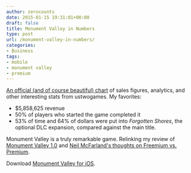 ```yaml
---
author: zerocounts
date: 2015-01-15 19:31:01+00:00
draft: false
title: Monument Valley in Numbers
type: post
url: /monument-valley-in-numbers/
categories:
- Business
tags:
- mobile
- monument valley
- premium
---
```


[An official (and of course beautiful) chart](https://static1.squarespace.com/static/527b69fbe4b0febeee4fc9f7/t/54b80483e4b0f32f8253d06c/1421345934518/?format=1000w) of sales figures, analytics, and other interesting stats from ustwogames. My favorites:

- $5,858,625 revenue
- 50% of players who started the game completed it
- 53% of time and 64% of dollars were put into _Forgotten Shores_, the optional DLC expansion, compared against the main title.

Monument Valley is a truly remarkable game. Relinking my review of [Monument Valley 1.0](/2014/04/06/monument-valley-a-review/) and [Neil McFarland's thoughts on Freemium vs. Premium](/2014/06/27/freemium-v-premium/).

Download [Monument Valley for iOS](https://itunes.apple.com/us/app/monument-valley/id728293409?mt=8).

